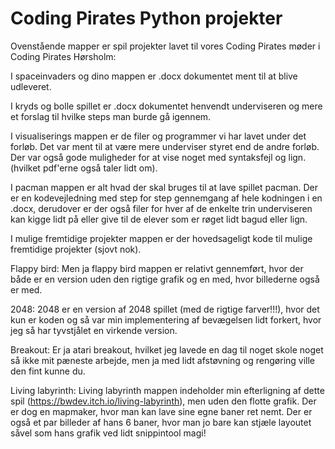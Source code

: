 # Coding Pirates Python projekter
Ovenstående mapper er spil projekter lavet til vores Coding Pirates møder i Coding Pirates Hørsholm:

I spaceinvaders og dino mappen er .docx dokumentet ment til at blive udleveret.

I kryds og bolle spillet er .docx dokumentet henvendt underviseren og mere et forslag til hvilke steps man burde gå igennem.

I visualiserings mappen er de filer og programmer vi har lavet under det forløb. Det var ment til at være mere underviser styret end de andre forløb. Der var også gode muligheder for at vise noget med syntaksfejl og lign. (hvilket pdf'erne også taler lidt om).

I pacman mappen er alt hvad der skal bruges til at lave spillet pacman. Der er en kodevejledning med step for step gennemgang af hele kodningen i en .docx, derudover er der også filer for hver af de enkelte trin underviseren kan kigge lidt på eller give til de elever som er røget lidt bagud eller lign.

I mulige fremtidige projekter mappen er der hovedsageligt kode til mulige fremtidige projekter (sjovt nok).

Flappy bird:
  Men ja flappy bird mappen er relativt gennemført, hvor der både er en version uden den rigtige grafik og en med, hvor billederne også er med.

2048:
  2048 er en version af 2048 spillet (med de rigtige farver!!!), hvor det kun er koden og så var min implementering af bevægelsen lidt forkert, hvor jeg så har tyvstjålet en virkende version.

Breakout:
  Er ja atari breakout, hvilket jeg lavede en dag til noget skole noget så ikke mit pæneste arbejde, men ja med lidt afstøvning og rengøring ville den fint kunne du.

Living labyrinth:
  Living labyrinth mappen indeholder min efterligning af dette spil (https://bwdev.itch.io/living-labyrinth), men uden den flotte grafik. Der er dog en mapmaker, hvor man kan lave sine egne baner ret nemt. Der er også et par billeder af hans 6 baner, hvor man jo bare kan stjæle layoutet såvel som hans grafik ved lidt snippintool magi!
